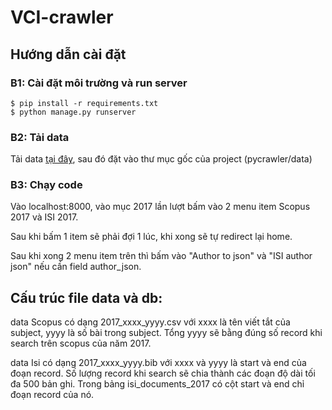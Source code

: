 # VCI-crawler

## Hướng dẫn cài đặt

### B1: Cài đặt môi trường và run server

    $ pip install -r requirements.txt
    $ python manage.py runserver
    
### B2: Tải data

Tải data [tại đây](https://drive.google.com/open?id=142RgTCFkE44kRDcQnOHsTUJmlhy8r77P), sau đó đặt vào thư mục gốc của project (pycrawler/data)

### B3: Chạy code

Vào localhost:8000, vào mục 2017 lần lượt bấm vào 2 menu item Scopus 2017 và ISI 2017. 

Sau khi bấm 1 item sẽ phải đợi 1 lúc, khi xong sẽ tự redirect lại home.

Sau khi xong 2 menu item trên thì bấm vào "Author to json" và "ISI author json" nếu cần field author_json.
 
## Cấu trúc file data và db:

data Scopus có dạng 2017_xxxx_yyyy.csv với xxxx là tên viết tắt của subject, yyyy là số bài trong subject. Tổng yyyy sẽ bằng đúng số record khi search trên scopus của năm 2017.

data Isi có dạng 2017_xxxx_yyyy.bib với xxxx và yyyy là start và end của đoạn record. Số lượng record khi search sẽ chia thành các đoạn độ dài tối đa 500 bản ghi. Trong bảng isi_documents_2017 có cột start và end chỉ đoạn record của nó.  

